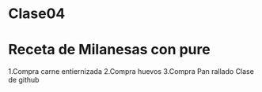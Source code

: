 # Clase04

# Receta de Milanesas con pure
1.Compra carne entiernizada
2.Compra huevos
3.Compra Pan rallado
Clase de github
